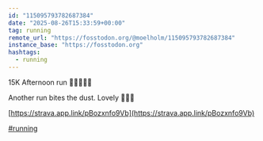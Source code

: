 ```yaml
---
id: "115095793782687384"
date: "2025-08-26T15:33:59+00:00"
tag: running
remote_url: "https://fosstodon.org/@moelholm/115095793782687384"
instance_base: "https://fosstodon.org"
hashtags:
  - running
---
```

15K Afternoon run 🏃🏽✅🕺🏼

Another run bites the dust. Lovely 👏🏻🤠

[https://strava.app.link/pBozxnfo9Vb](https://strava.app.link/pBozxnfo9Vb)

[#running](https://fosstodon.org/tags/running)

